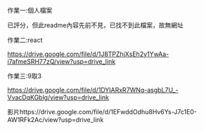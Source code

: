 作業一:個人檔案

已評分，但此readme內容先前不見，已找不到此檔案，故無網址



作業二:react

https://drive.google.com/file/d/1J8TPZhjXsEh2y1YwAa-i7afmeSRH77zQ/view?usp=drive_link



作業三:9取3

https://drive.google.com/file/d/1DYIARxR7WNq-asgbL7U_-VvacDqKGblg/view?usp=drive_link

影片https://drive.google.com/file/d/1EFwddOdhu8Hv6Ys-J7c1E0-AW1RFk2Ac/view?usp=drive_link

